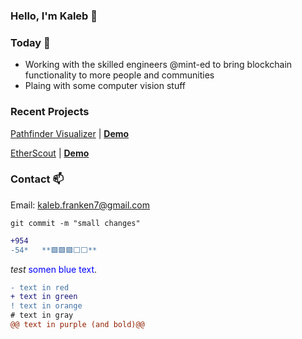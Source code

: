 ### Hello, I'm Kaleb 👋

### Today  📅

- Working with the skilled engineers @mint-ed to bring blockchain functionality to more people and communities
- Plaing with some computer vision stuff

### Recent Projects

[Pathfinder Visualizer](https://github.com/Skywrithin/pathfinder-visualizer) | [**Demo**](https://pathfinder-visualizer-kaleb.herokuapp.com)

[EtherScout](https://github.com/Skywrithin/EtherScout) | [**Demo**](https://www.youtube.com/watch?v=GsC8MomlBk8)

### Contact 📫

Email: kaleb.franken7@gmail.com

  `git commit -m "small changes"`
  ```diff
  +954 
  -54*   **🟩🟩🟩⬜⬜**
  ```

  *test*
<span style="color:blue">somen blue text</span>.


```diff
- text in red
+ text in green
! text in orange
# text in gray
@@ text in purple (and bold)@@
```
